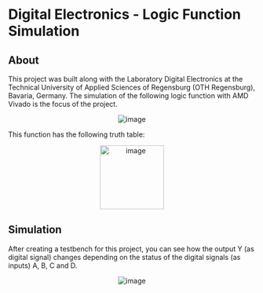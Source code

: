 # Digital Electronics - Logic Function Simulation
## About
<p>This project was built along with the Laboratory Digital Electronics at the Technical University of Applied Sciences of Regensburg (OTH Regensburg), Bavaria, Germany. The simulation of the following logic function with AMD Vivado is the focus of the project.</p>

<div align="center">
<img alt="image" src="https://github.com/user-attachments/assets/59877f2e-9626-4ffb-997a-ef6612e4f434"/>
</div>

<p>This function has the following truth table:</p>
<div align="center">
<img width="130" alt="image" src="https://github.com/user-attachments/assets/2c34a856-ffa1-4976-9f28-f7de3166e262"/>
</div>

## Simulation
<p>After creating a testbench for this project, you can see how the output Y (as digital signal) changes depending on the status of the digital signals (as inputs) A, B, C and D.</p>
<div align="center">
<img alt="image" src="https://github.com/user-attachments/assets/70758c86-f7ea-479c-b27c-d5190905d1f9"/>
</div>
